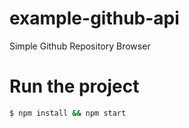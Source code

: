 # example-github-api
Simple Github Repository Browser

# Run the project
```bash
$ npm install && npm start
```
